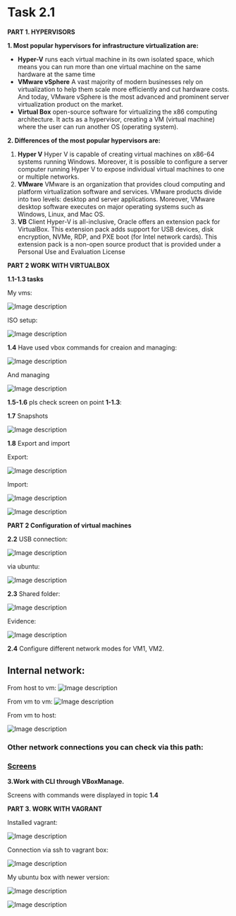 # Task 2.1
**PART 1. HYPERVISORS**

**1. Most popular hypervisors for infrastructure virtualization are:**

*  **Hyper-V** runs each virtual machine in its own isolated space, which means you can run more than one virtual machine on the same hardware at the same time
*  **VMware vSphere** A vast majority of modern businesses rely on virtualization to help them scale more efficiently and cut hardware costs. And today, VMware vSphere is the most advanced and prominent server virtualization product on the market.
*  **Virtual Box** open-source software for virtualizing the x86 computing architecture. It acts as a hypervisor, creating a VM (virtual machine) where the user can run another OS (operating system).

**2. Differences of the most popular hypervisors are:**
  1. **Hyper V** Hyper V is capable of creating virtual machines on x86-64 systems running Windows. Moreover, it is possible to configure a server computer running Hyper V to expose individual virtual machines to one or multiple networks.
  2. **VMware**
  VMware is an organization that provides cloud computing and platform virtualization software and services. VMware products divide into two levels: desktop and server applications. Moreover, VMware desktop software executes on major operating systems such as Windows, Linux, and Mac OS.
  3. **VB**
  Client Hyper-V is all-inclusive, Oracle offers an extension pack for VirtualBox. This extension pack adds support for USB devices, disk encryption, NVMe, RDP, and PXE boot (for Intel network cards). This extension pack is a non-open source product that is provided under a Personal Use and Evaluation License

**PART 2 WORK WITH VIRTUALBOX**

**1.1-1.3 tasks**

My vms:

![Image description](./images/VB/my-vms.png)

ISO setup:

![Image description](./images/VB/ubu-server.png)

**1.4** Have used vbox commands for creaion and managing:

![Image description](./images/VB/creation.png)

 And managing

![Image description](./images/VB/managing.png)

**1.5-1.6** pls check screen on point **1-1.3**:

**1.7** Snapshots

![Image description](./images/VB/snaps.png)

**1.8** Export and import

Export:

![Image description](./images/VB/exp.png)

Import:

![Image description](./images/VB/imp.png)

![Image description](./images/VB/imp1.png)

**PART 2 Configuration of virtual machines**

**2.2** USB connection:

![Image description](./images/VB/usb.png)

via ubuntu:

![Image description](./images/VB/usb-ub.png)

**2.3** Shared folder:

![Image description](./images/VB/test-share.png)

Evidence:

![Image description](./images/VB/test-sharing2.png)

**2.4** Configure  different  network  modes  for  VM1,  VM2.

## **Internal network:**

From host to vm:
![Image description](./images/internal/hostovm.png)

From vm to vm:
![Image description](./images/internal/vm-to-vm.png)

From vm to host:

![Image description](./images/internal/vm-to-host.png)

### **Other network connections you can check via this path:**
### [Screens](https://github.com/lidia3/DevOps_online_Zhytomyr_2021Q2/tree/main/m2/task2.1/images)

**3.Work with CLI through VBoxManage.**

Screens with commands were displayed in topic **1.4**

**PART 3. WORK WITH VAGRANT**

Installed vagrant:

![Image description](./images/vagrant/date.png)

Connection via ssh to vagrant box:

![Image description](./images/vagrant/ssh)

My ubuntu box with newer version:

![Image description](./images/vagrant/enter)

![Image description](./images/vagrant/ubuntu-vagrant.png)
